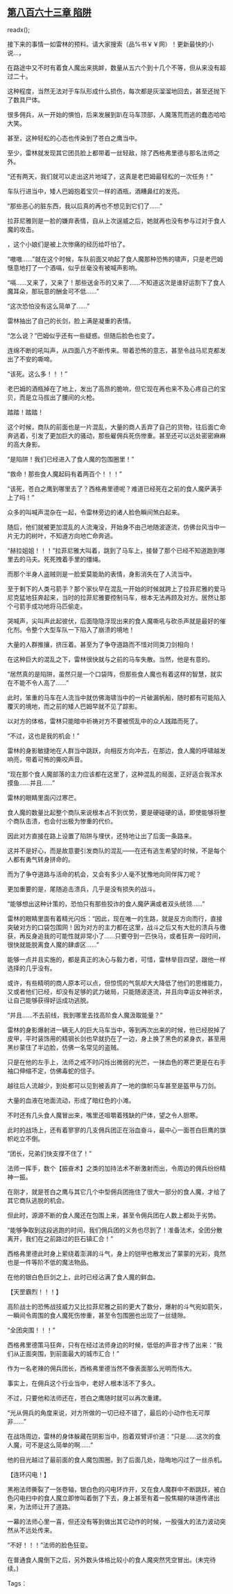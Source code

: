 ## [第八百六十三章 陷阱](https://www.xxbiquge.com/11_11222/9022023.html)
readx();

  接下来的事情一如雷林的预料。请大家搜索（品%书￥￥网）！更新最快的小说…，

  在路途中又不时有着食人魔出来挑衅，数量从五六个到十几个不等，但从来没有超过二十。

  这种程度，当然无法对于车队形成什么损伤，每次都是灰溜溜地回去，甚至还抛下了数具尸体。

  很多佣兵，从一开始的惧怕，后来发展到趴在马车顶部，人魔落荒而逃的蠢态哈哈大笑。

  甚至，这种轻松的心态也传染到了苍白之鹰当中。

  至少，雷林就发现其它团员脸上都带着一丝轻敌，除了西格弗里德与那名法师之外。

  “还有两天，我们就可以走出这片地域了，这真是老巴姆最轻松的一次任务！”

  车队行进当中，矮人巴姆抱着宝贝一样的酒瓶，酒糟鼻红的发亮。

  “那些恶心的脏东西，我以后真的再也不想见到它们了……”

  拉菲尼雅则是一脸的嫌弃表情，自从上次逞威之后，她就再也没有参与过对于食人魔的攻击。

  ，这个小娘们是被上次惨痛的经历给吓怕了。

  “嗷嗷……”就在这个时候，车队前面又响起了食人魔那种恐怖的啸声，只是老巴姆惬意地打了一个酒嗝，似乎丝毫没有被喊声影响。

  “嗝……又来了，又来了！那些送金币的又来了……不知道这次是谁好运割下了食人魔耳朵，那玩意的酬金可不低……”

  “这次恐怕没有这么简单了……”

  雷林抽出了自己的长剑，脸上满是凝重的表情。

  “怎么说？”巴姆似乎还有一些疑惑。但随后脸色也变了。

  连绵不断的吼叫声，从四面八方不断传来。带着恐怖的意志，甚至令战马尼克都发出了不安的嘶啼。

  “该死。这么多！！！”

  老巴姆的酒瓶掉在了地上，发出了高昂的脆响，但它现在再也来不及心疼自己的宝贝，而是立马拔出了腰间的火枪。

  踏踏！踏踏！

  这个时候，商队的前面也是一片混乱，大量的商人丢弃了自己的货物，往后面亡命奔逃着，引发了更加巨大的骚动，那些雇佣兵死伤惨重。甚至还可以远处密密麻麻的高大身影。

  “是陷阱！我们已经进入了食人魔的包围圈里！”

  “救命！那些食人魔起码有着两百个！！！”

  “该死，苍白之鹰到哪里去了？西格弗里德呢？难道已经死在之前的食人魔萨满手上了吗！”

  众多的叫喊声混杂在一起，令雷林旁边的诸人脸色瞬间煞白起来。

  随后，他们就被更加混乱的人流淹没，开始身不由己地随波逐流，仿佛台风当中一片无力的树叶，不知道方向地亡命奔逃。

  “赫拉姐姐！！！”拉菲尼雅大叫着，跳到了马车上，接替了那个已经不知道跑到哪里去的马夫。死死拽着手里的缰绳。

  而那个半身人盗贼则是一脸爱莫能助的表情，身影消失在了人流当中。

  至于剩下的人类弓箭手？那个家伙早在混乱一开始的时候就跨上了拉菲尼雅的爱马尼克猛地狂奔起来，当时的拉菲尼雅要控制马车，根本无法再顾及对方。居然让那个弓箭手成功地将马匹偷走。

  哭喊声，尖叫声此起彼伏，后面隐隐浮现出来的食人魔嘶吼与砍杀声就是最好的催化剂。令整个大型车队一下陷入了崩溃的境地！

  大量的人群推攘，挤压着。甚至为了争夺道路而不惜对同类刀剑相向！

  在这种巨大的混乱之下，雷林很快就与之前的马车失散。当然，他是有意的。

  “居然真的是陷阱，虽然只是一个口袋阵，但那些食人魔也有着这样的智慧，就实在不能不令人高了……”

  此时，笨重的马车在人流当中就仿佛海啸当中的一片破漏帆船，随时都有可能陷入覆灭的境地，而之前的矮人巴姆早就不见了踪影。

  以对方的体格，雷林只能暗中祈祷对方不要被慌乱中的众人践踏而死了。

  “不过，这也是我的机会！”

  雷林的身影敏捷地在人群当中跳跃，向相反方向冲去，在那边，食人魔的呼啸越发响亮，带着可怖的撕咬声音。

  “现在那个食人魔部落的主力应该都在这里了，这种混乱的局面，正好适合我浑水摸鱼……并且……”

  雷林的眼睛里面闪过寒芒。

  食人魔的数量比起整个商队来说根本占不到优势，要是硬碰硬的话，即使能够将整个商队击溃，也会付出极为惨重的代价。

  因此对方直接在路上设置了陷阱与埋伏，还特地让出了后面一条路来。

  这并不是好心，而是故意要引发商队的混乱——在还有逃生希望的时候，不是每个人都有勇气转身拼命的。

  而为了争夺道路与活命的机会，又会有多少人毫不犹豫地向同伴挥刀呢？

  更加重要的是，尾随追击溃兵，几乎是没有损失的战斗。

  “能够想出这种计策的，恐怕只有那些狡诈的食人魔萨满或者双头统领……”

  雷林的眼睛里面有着精光闪烁：“因此，现在唯一的生路，就是反方向而行，直接突破对方的口袋包围网！因为对方的主力都在这里，战斗之后又有大批的溃兵与缴获，再反身追我的可能性就非常小了……只要夺到一匹快马，或者狂奔一段时间，很快就能脱离食人魔的肆虐区……”

  能够一点并且实施的，都是真正的决心与毅力者，可惜，雷林举目四望，跟他一样选择的几乎没有。

  或许，有些精明的商人原本可以点，但惊慌的气氛却大大降低了他们的思维能力，又或者他们已经，却没有足够的武力破局，只能随波逐流，并且向幸运女神祈求，让自己能够获得好运成功逃脱。

  “并且……不去前线，我到哪里去找高阶食人魔汲取能量？”

  雷林的身影爆射进一辆无人的巨大马车当中，等到再次出来的时候，他已经脱掉了皮甲，平时装饰用的精钢长剑也早就扔在了一边，身上换了黑色的紧身衣，甚至用黑纱蒙住了半边脸，仿佛一名常见的盗贼。

  只是在他的左手上，法师之戒不时闪烁出微弱的光芒，一抹血色的寒芒更是在右手袖口伸缩不定，仿佛毒蛇的信子。

  越往后人流越少，到处都可以见到被丢弃了一地的旗帜马车甚至是盔甲与刀剑。

  大量的血液在地面流动，形成了暗红色的小滩。

  不时还有几头食人魔冒出来，嘴里还咀嚼着残缺的尸体，望之令人胆寒。

  此时的战场上，还有着寥寥的几支佣兵团正在浴血奋斗，最中心一面苍白巨鹰的旗帜屹立不倒。

  “团长，兄弟们快支撑不住了！”

  法师一挥手，数个【振奋术】之类的加持法术不断激射而出，令周边的佣兵纷纷精神一振。

  在刚才，就是苍白之鹰与其它几个中型佣兵团拖住了很大一部分的食人魔，才给了其它商队逃脱的机会。

  但此时，源源不断的食人魔还在包围上来，甚至令佣兵团在人数上都处于劣势。

  “能够争取到这段逃跑的时间，我们佣兵团的义务也尽到了！准备法术，全团分散离开，我们在之前路过的巨石镇汇合！”

  西格弗里德此时身上萦绕着澎湃的斗气，身上的铠甲也散发出了蒙蒙的光彩，竟然也是一件等阶不低的魔法物品。

  在他的银白色巨剑之上，此时已经沾满了食人魔的鲜血。

  【天罡霸烈！！！】

  高阶战士的恐怖战技威力又比拉菲尼雅之前的更大了数分，爆射的斗气宛如箭矢，一瞬间令周围的食人魔死伤惨重，甚至令包围圈也出现了一丝缝隙。

  “全团突围！！！”

  西格弗里德策马狂奔，只有在经过法师身边的时候，低低的声音才传了出来：“我们从正面突围，到前面最大的城市汇合！”

  作为一名老辣的佣兵团长，西格弗里德当然不像表面那么光明而伟大。

  事实上，在佣兵这个行业当中，老好人根本活不了多久。

  不过，只要他和法师还在，苍白之鹰随时就可以再次重建。

  “光从佣兵的角度来说，对方所做的一切已经不错了，最后的小动作也无可厚非……”

  在战场周边，雷林的身体躲藏在阴影当中，抱着双臂评价道：“只是……这次的食人魔，可不是这么简单的啊……”

  他的目光越过了最前面的食人魔包围圈，到了后面几处，隐晦地闪过了一丝杀机。

  【连环闪电！】

  黑袍法师撕裂了一张卷轴，银白色的闪电环炸开，又在食人魔群中不断跳跃，被白色闪电扫中的食人魔立即惨叫着倒了下去，身上甚至有着一股焦糊的味道传递出来，为法师让开了道路。

  一幕的法师心里一喜，但还没有等到做出其它动作的时候，一股强大的法力波动突然从不远处传来。

  “不好！！！”法师的脸色狂变。

  在普通食人魔倒下之后，另外数头体格比较小的食人魔突然凭空冒出。(未完待续。)

  Tags：  

